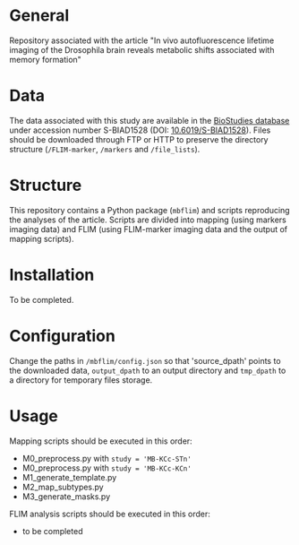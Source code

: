 # General
Repository associated with the article "In vivo autofluorescence lifetime imaging of the Drosophila brain reveals metabolic shifts associated with memory formation"

# Data
The data associated with this study are available in the [BioStudies database](https://www.ebi.ac.uk/biostudies) under accession number S-BIAD1528 (DOI: [10.6019/S-BIAD1528](https://doi.org/10.6019/S-BIAD1528)). Files should be downloaded through FTP or HTTP to preserve the directory structure (`/FLIM-marker`, `/markers` and `/file_lists`).

# Structure
This repository contains a Python package (`mbflim`) and scripts reproducing the analyses of the article. Scripts are divided into mapping (using markers imaging data) and FLIM (using FLIM-marker imaging data and the output of mapping scripts).

# Installation
To be completed.

# Configuration
Change the paths in `/mbflim/config.json` so that 'source_dpath' points to the downloaded data, `output_dpath` to an output directory and `tmp_dpath` to a directory for temporary files storage.

# Usage
Mapping scripts should be executed in this order:
- M0_preprocess.py with `study = 'MB-KCc-STn'`
- M0_preprocess.py with `study = 'MB-KCc-KCn'`
- M1_generate_template.py
- M2_map_subtypes.py
- M3_generate_masks.py

FLIM analysis scripts should be executed in this order:
- to be completed


